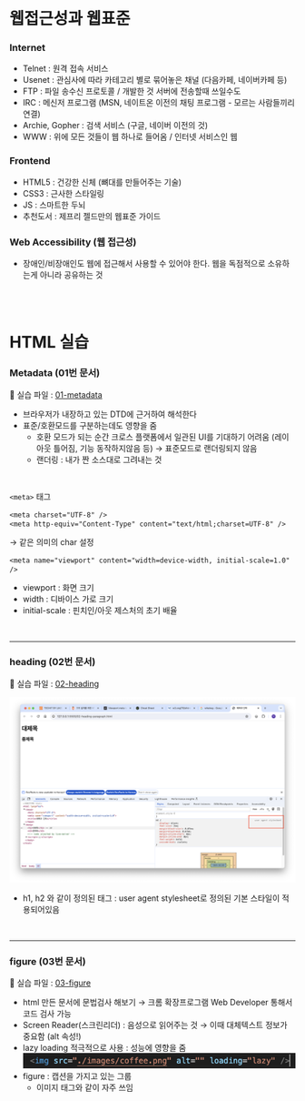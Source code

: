 # 웹접근성과 웹표준

### Internet
- Telnet : 원격 접속 서비스
- Usenet : 관심사에 따라 카테고리 별로 묶어놓은 채널 (다음카페, 네이버카페 등)
- FTP : 파일 송수신 프로토콜 / 개발한 것 서버에 전송할때 쓰일수도
- IRC : 메신저 프로그램 (MSN, 네이트온 이전의 채팅 프로그램 - 모르는 사람들끼리 연결)
- Archie, Gopher : 검색 서비스 (구글, 네이버 이전의 것)
- WWW : 위에 모든 것들이 웹 하나로 들어옴 / 인터넷 서비스인 웹

### Frontend
- HTML5 : 건강한 신체 (뼈대를 만들어주는 기술)
- CSS3 : 근사한 스타일링
- JS : 스마트한 두뇌
- 추천도서 : 제프리 젤드만의 웹표준 가이드

### Web Accessibility (웹 접근성)
- 장애인/비장애인도 웹에 접근해서 사용할 수 있어야 한다. 웹을 독점적으로 소유하는게 아니라 공유하는 것  
<br/>
<br/>

# HTML 실습


### Metadata (01번 문서)
:link: 실습 파일 : [01-metadata](https://github.com/songyi225/html-css/blob/student/01-metadata.html)
  
- 브라우저가 내장하고 있는 DTD에 근거하여 해석한다
- 표준/호환모드를 구분하는데도 영향을 줌
    - 호환 모드가 되는 순간 크로스 플랫폼에서 일관된 UI를 기대하기 어려움 (레이아웃 틀어짐, 기능 동작하지않음 등) → 표준모드로 랜더링되지 않음
    - 랜더링 : 내가 짠 소스대로 그려내는 것
<br/>

`<meta>` 태그

```
<meta charset="UTF-8" />
<meta http-equiv="Content-Type" content="text/html;charset=UTF-8" />
```
→ 같은 의미의 char 설정
```
<meta name="viewport" content="width=device-width, initial-scale=1.0" />
```
- viewport : 화면 크기
- width : 디바이스 가로 크기
- initial-scale : 핀치인/아웃 제스처의 초기 배율  

<br/>

---

### heading (02번 문서)

:link: 실습 파일 : [02-heading](https://github.com/songyi225/html-css/blob/student/02-heading-paragraph.html)
  
![02heading](./html_images/02-heading.png)
- h1, h2 와 같이 정의된 태그 : user agent stylesheet로 정의된 기본 스타일이 적용되어있음  
<br/>

---

### figure (03번 문서)

:link: 실습 파일 : [03-figure](https://github.com/songyi225/html-css/blob/student/03-image-figure.html)

- html 만든 문서에 문법검사 해보기 → 크롬 확장프로그램 Web Developer 통해서 코드 검사 가능
- Screen Reader(스크린리더) : 음성으로 읽어주는 것 → 이때 대체텍스트 정보가 중요함 (alt 속성!)
- lazy loading 적극적으로 사용 : 성능에 영향을 줌
<br/>![03](./html_images/03-image-01.png)
- figure : 캡션을 가지고 있는 그룹
  - 이미지 태그와 같이 자주 쓰임